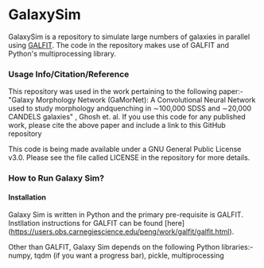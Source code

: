# GalaxySim

GalaxySim is a repository to simulate large numbers of galaxies in parallel using [GALFIT](https://users.obs.carnegiescience.edu/peng/work/galfit/galfit.html). The code in the repository makes use of GALFIT and Python's multiprocessing library.

### Usage Info/Citation/Reference
This repository was used in the work pertaining to the following paper:-
"Galaxy Morphology Network (GaMorNet):  A Convolutional Neural Network used to study morphology andquenching in ∼100,000 SDSS and ∼20,000 CANDELS galaxies" , Ghosh et. al.
If you use this code for any published work, please cite the above paper and include a link to this GitHub repository

This code is being made available under a GNU General Public License v3.0. Please see the file called LICENSE in the repository for more details.


### How to Run Galaxy Sim?

#### Installation
Galaxy Sim is written in Python and the primary pre-requisite is GALFIT. Instllation instructions for GALFIT can be found [here] (https://users.obs.carnegiescience.edu/peng/work/galfit/galfit.html). 

Other than GALFIT, Galaxy Sim depends on the following Python libraries:- numpy, tqdm (if you want a progress bar), pickle, multiprocessing


